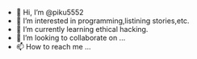 - 👋 Hi, I’m @piku5552
- 👀 I’m interested in programming,listining stories,etc.
- 🌱 I’m currently learning ethical hacking.
- 💞️ I’m looking to collaborate on ...
- 📫 How to reach me ...

<!---
piku5552/piku5552 is a ✨ special ✨ repository because its `README.md` (this file) appears on your GitHub profile.
You can click the Preview link to take a look at your changes.
--->
